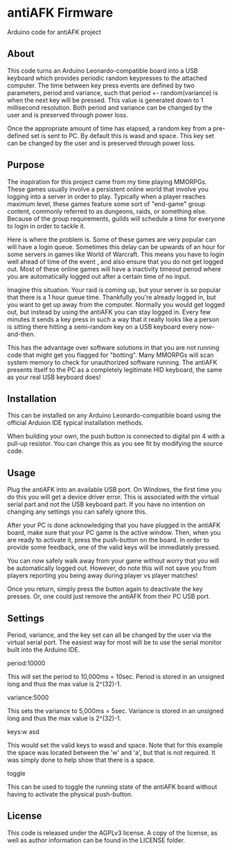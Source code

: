 antiAFK Firmware
================

Arduino code for antiAFK project

About
-----

This code turns an Arduino Leonardo-compatible board into a USB keyboard which provides periodic
random keypresses to the attached computer. The time between key press events are defined by two
parameters, period and variance, such that period +- random(variance) is when the next key will
be pressed. This value is generated down to 1 millisecond resolution. Both period and variance
can be changed by the user and is preserved through power loss.

Once the appropriate amount of time has elapsed, a random key from a pre-defined set is sent to
PC. By default this is wasd and space. This key set can be changed by the user and is preserved 
through power loss.

Purpose
-------

The inspiration for this project came from my time playing MMORPGs. These games usually
involve a persistent online world that involve you logging into a server in 
order to play. Typically when a player reaches maximum level, these games
feature some sort of "end-game" group content, commonly referred to as 
dungeons, raids, or something else. Because of the group requirements, guilds
will schedule a time for everyone to login in order to tackle it.

Here is where the problem is. Some of these games are very popular can will
have a login queue. Sometimes this delay can be upwards of an hour for some
servers in games like World of Warcraft. This means you have to login well
ahead of time of the event , and also ensure that you do not get logged out.
Most of these online games will have a inactivity timeout period where you
are automatically logged out after a certain time of no input.

Imagine this situation. Your raid is coming up, but your server is so popular
that there is a 1 hour queue time. Thankfully you're already logged in, but
you want to get up away from the computer. Normally you would get logged out,
but instead by using the antiAFK you can stay logged in. Every few minutes
it sends a key press in such a way that it really looks like a person is
sitting there hitting a semi-random key on a USB keyboard every now-and-then.

This has the advantage over software solutions in that you are not running
code that might get you flagged for "botting". Many MMORPGs will scan system
memory to check for unauthorized software running. The antiAFK presents itself
to the PC as a completely legitimate HID keyboard, the same as your real USB 
keyboard does!

Installation
------------

This can be installed on any Arduino Leonardo-compatible board using the official Arduion IDE 
typical installation methods. 

When building your own, the push button is connected to digital pin 4 with a 
pull-up resistor. You can change this as you see fit by modifying the source
code.

Usage
-----

Plug the antiAFK into an available USB port. On Windows, the first time you
do this you will get a device driver error. This is associated with the
virtual serial part and not the USB keyboard part. If you have no intention
on changing any settings you can safely ignore this.

After your PC is done acknowledging that you have plugged in the antiAFK
board, make sure that your PC game is the active window. Then, when you are
ready to activate it, press the push-button on the board. In order to provide 
some feedback, one of the valid keys will be immediately pressed.

You can now safely walk away from your game without worry that you will be 
automatically logged out. However, do note this will not save you from players
reporting you being away during player vs player matches!

Once you return, simply press the button again to deactivate the key presses.
Or, one could just remove the antiAFK from their PC USB port.

Settings
--------

Period, variance, and the key set can all be changed by the user via the virtual serial port.
The easiest way for most will be to use the serial monitor built into the Arduino IDE.

period:10000

This will set the period to 10,000ms = 10sec. Period is stored in an unsigned long and thus
the max value is 2^(32)-1.

variance:5000

This sets the variance to 5,000ms = 5sec. Variance is stored in an unsigned long and thus the
max value is 2^(32)-1.

keys:w asd

This would set the valid keys to wasd and space. Note that for this example
the space was located between the 'w' and 'a', but that is not required. It 
was simply done to help show that there is a space.

toggle

This can be used to toggle the running state of the antiAFK board without 
having to activate the physical push-button.

License
-------

This code is released under the AGPLv3 license. A copy of the license, as well as author
information can be found in the LICENSE folder.
